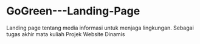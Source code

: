 # GoGreen---Landing-Page
Landing page tentang media informasi untuk menjaga lingkungan. Sebagai tugas akhir mata kuliah Projek Website Dinamis
